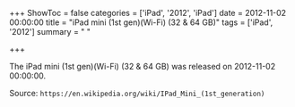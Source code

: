 +++
ShowToc = false
categories = ['iPad', '2012', 'iPad']
date = 2012-11-02 00:00:00
title = "iPad mini (1st gen)(Wi-Fi) (32 & 64 GB)"
tags = ['iPad', '2012']
summary = " "

+++

The iPad mini (1st gen)(Wi-Fi) (32 & 64 GB) was released on 2012-11-02 00:00:00.

Source: `https://en.wikipedia.org/wiki/IPad_Mini_(1st_generation)`



